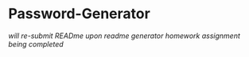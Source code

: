 # Password-Generator

*will re-submit READme upon readme generator homework assignment being completed* 
